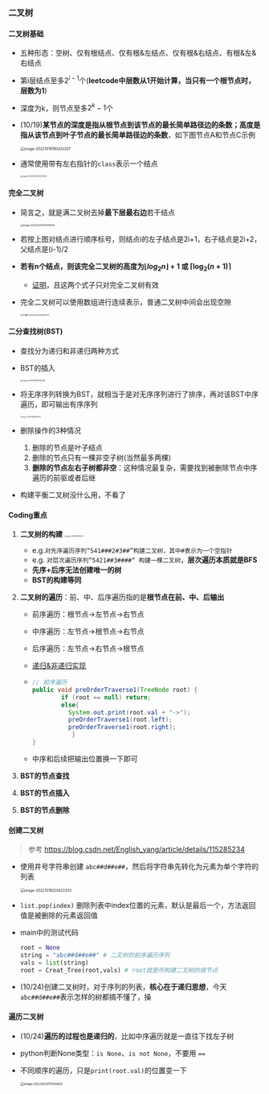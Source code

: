 ### 二叉树

#### 二叉树基础

- 五种形态：空树、仅有根结点、仅有根&左结点、仅有根&右结点、有根&左&右结点

- 第i层结点至多$2^{i-1}$个(**leetcode中层数从1开始计算，当只有一个根节点时，层数为1**)

- 深度为k，则节点至多$2^{k}-1$个

- (10/19)**某节点的深度是指从根节点到该节点的最长简单路径边的条数；高度是指从该节点到叶子节点的最长简单路径边的条数**，如下图节点A和节点C示例

  <img src="/Users/leizhenhao/Library/Application Support/typora-user-images/image-20221019180432207.png" alt="image-20221019180432207" style="zoom:50%;" />

- 通常使用带有左右指针的`class`表示一个结点

  <img src="/Users/leizhenhao/Library/Application Support/typora-user-images/image-20220220235023605.png" alt="image-20220220235023605" style="zoom:25%;" />

#### 完全二叉树

- 简言之，就是满二叉树去掉**最下层最右边**若干结点

  <img src="/Users/leizhenhao/Library/Application Support/typora-user-images/image-20220220231644044.png" alt="image-20220220231644044" style="zoom:33%;" />

- 若按上图对结点进行顺序标号，则结点i的左子结点是2i+1，右子结点是2i+2，父结点是(i-1)/2
- **若有n个结点，则该完全二叉树的高度为$\lfloor log_2n\rfloor+1$ 或 $\left\lceil\log _2(n+1)\right\rceil$**
  - [证明](https://blog.csdn.net/nb_zsy/article/details/120387834)，且这两个式子只对完全二叉树有效


- 完全二叉树可以使用数组进行连续表示，普通二叉树中间会出现空隙

  <img src="/Users/leizhenhao/Library/Application Support/typora-user-images/image-20220220234812477.png" alt="image-20220220234812477" style="zoom:28%;" />

#### 二分查找树(BST)

- 查找分为递归和非递归两种方式

- BST的插入

  <img src="/Users/leizhenhao/Library/Application Support/typora-user-images/image-20221019182145265.png" alt="image-20221019182145265" style="zoom:25%;" />

- 将无序序列转换为BST，就相当于是对无序序列进行了排序，再对该BST中序遍历，即可输出有序序列

  <img src="/Users/leizhenhao/Library/Application Support/typora-user-images/image-20221019184604432.png" alt="image-20221019184604432" style="zoom:20%;" />

- 删除操作的3种情况

  1. 删除的节点是叶子结点
  2. 删除的节点只有一棵非空子树(当然最多两棵)
  3. **删除的节点左右子树都非空**：这种情况最复杂，需要找到被删除节点中序遍历的前驱或者后继

- 构建平衡二叉树没什么用，不看了

#### Coding重点

1. **二叉树的构建**  <img src="/Users/leizhenhao/Library/Application Support/typora-user-images/image-20221019181102110.png" alt="image-20221019181102110" style="zoom:20%;" />

   - e.g.`对先序遍历序列“541###2#3##”构建二叉树，其中#表示为一个空指针`
   - e.g. `对层次遍历序列“5421##3####“ 构建一棵二叉树`，**层次遍历本质就是BFS**
   - **先序+后序无法创建唯一的树**
   - **BST的构建等同**

2. **二叉树的遍历**：前、中、后序遍历指的是**根节点在前、中、后输出**

   - 前序遍历：根节点->左节点->右节点

   - 中序遍历：左节点->根节点->右节点

   - 后序遍历：左节点->右节点->根节点

   - [递归&非递归实现](https://www.cnblogs.com/zhi-leaf/p/10813048.html)

   - ```java
     // 前序遍历
     public void preOrderTraverse1(TreeNode root) {
             if (root == null) return;
             else{
               System.out.print(root.val + "->");
               preOrderTraverse1(root.left);
               preOrderTraverse1(root.right);    
            	}
     }
     ```

   - 中序和后续把输出位置换一下即可

3. **BST的节点查找**

4. **BST的节点插入**

5. **BST的节点删除**

#### 创建二叉树

> 参考 https://blog.csdn.net/English_yang/article/details/115285234

- 使用井号字符串创建 `abc##d##e##`，然后将字符串先转化为元素为单个字符的列表

  <img src="/Users/leizhenhao/Library/Application Support/typora-user-images/image-20221019220422303.png" alt="image-20221019220422303" style="zoom:50%;" />

- `list.pop(index)` 删除列表中index位置的元素，默认是最后一个，方法返回值是被删除的元素返回值

- main中的测试代码

  ```python
  root = None
  string = "abc##d##e##" # 二叉树的前序遍历序列
  vals = list(string)
  root = Creat_Tree(root,vals) # root就是所构建二叉树的根节点
  ```

- (10/24)创建二叉树时，对于序列的列表，**核心在于递归思想**，今天`abc##d##e##`表示怎样的树都搞不懂了，操

#### 遍历二叉树

- (10/24)**遍历的过程也是递归的**，比如中序遍历就是一直往下找左子树
- python判断None类型：`is None`、`is not None`，不要用 `==`

- 不同顺序的遍历，只是`print(root.val)`的位置变一下

  <img src="/Users/leizhenhao/Library/Application Support/typora-user-images/image-20221024111014403.png" alt="image-20221024111014403" style="zoom:43%;" />

